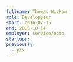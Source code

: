 ```yaml
---
fullname: Thomas Wickam
role: Développeur
start: 2016-07-15
end: 2016-10-14
employer: service/octo
startups:
previously:
  - pix
---
```

